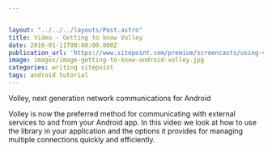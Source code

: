 ```yaml
---


layout: "../../../layouts/Post.astro"
title: Video - Getting to know Volley
date: 2016-01-11T00:00:00.000Z
publication_url: 'https://www.sitepoint.com/premium/screencasts/using-volley-to-communicate-with-external-services-from-your-android-app'
image: images/image-getting-to-know-android-volley.jpg
categories: writing sitepoint
tags: android tutorial
---
```


Volley, next generation network communications for Android

Volley is now the preferred method for communicating with external services to and from your Android app. In this video we look at how to use the library in your application and the options it provides for managing multiple connections quickly and efficiently.
